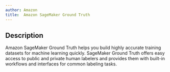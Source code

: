 ```yaml
---
author: Amazon
title:  Amazon SageMaker Ground Truth
---
```


## Description

Amazon SageMaker Ground Truth helps you build highly accurate training datasets for machine learning quickly. SageMaker Ground Truth offers easy access to public and private human labelers and provides them with built-in workflows and interfaces for common labeling tasks.
